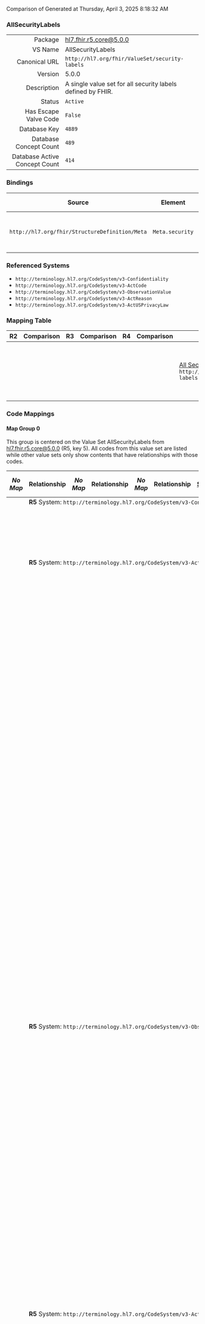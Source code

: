 Comparison of 
Generated at Thursday, April 3, 2025 8:18:32 AM

### AllSecurityLabels

|      |     |
| ---: | --- |
| Package | hl7.fhir.r5.core@5.0.0 |
| VS Name | AllSecurityLabels |
| Canonical URL | `http://hl7.org/fhir/ValueSet/security-labels` |
| Version | 5.0.0 |
| Description | A single value set for all security labels defined by FHIR. |
| Status | `Active` |
| Has Escape Valve Code | `False` |
| Database Key | `4889` |
| Database Concept Count | `489` |
| Database Active Concept Count | `414` |
### Bindings

| Source | Element | Binding | Strength | Element Short |
| ------ | ------- | ------- | -------- | ------------- |
| `http://hl7.org/fhir/StructureDefinition/Meta` | `Meta.security` | `http://hl7.org/fhir/ValueSet/security-labels` | `Extensible` | Security Labels applied to this resource |

### Referenced Systems

* `http://terminology.hl7.org/CodeSystem/v3-Confidentiality`
* `http://terminology.hl7.org/CodeSystem/v3-ActCode`
* `http://terminology.hl7.org/CodeSystem/v3-ObservationValue`
* `http://terminology.hl7.org/CodeSystem/v3-ActReason`
* `http://terminology.hl7.org/CodeSystem/v3-ActUSPrivacyLaw`
### Mapping Table

| R2 | Comparison | R3 | Comparison | R4 | Comparison | R4B | Comparison | R5
| --- | --- | --- | --- | --- | --- | --- | --- | ---
| | | | | | | [All Security Labels](/docs/R4B/ValueSets/AllSecurityLabels.md)<br/> `http://hl7.org/fhir/ValueSet/security-labels\|4.3.0` | →→→→→→→<br/>``<br/>- DBKey: `921`<br/>- Reviewed: `n/a`<br/>- By: `n/a`<br/>→→→→→→→<hr/>←←←←←←←<br/>``<br/>- DBKey: `1182`<br/>- Reviewed: `n/a`<br/>- By: `n/a`<br/>←←←←←←←| [AllSecurityLabels](/docs/R5/ValueSets/AllSecurityLabels.md)<br/> `http://hl7.org/fhir/ValueSet/security-labels\|5.0.0` 

### Code Mappings


#### Map Group 0

This group is centered on the Value Set AllSecurityLabels from hl7.fhir.r5.core@5.0.0 (R5, key 5).
All codes from this value set are listed while other value sets only show contents that have relationships with those codes.

| *No Map* | Relationship | *No Map* | Relationship | *No Map* | Relationship | [R4B All Security Labels](/docs/R4B/ValueSets/AllSecurityLabels.md)| Relationship | R5 AllSecurityLabels
| --- | --- | --- | --- | --- | --- | --- | --- | ---
| <td colspan="8">**R5** System: `http://terminology.hl7.org/CodeSystem/v3-Confidentiality`
| | | | | | | | | **`L`**
| | | | | | | | | **`M`**
| | | | | | | | | **`N`**
| | | | | | | | | **`R`**
| | | | | | | | | **`U`**
| | | | | | | | | **`V`**
| <td colspan="8">**R5** System: `http://terminology.hl7.org/CodeSystem/v3-ActCode`
| | | | | | | | | **`ETH`**
| | | | | | | | | **`GDIS`**
| | | | | | | | | **`HIV`**
| | | | | | | | | **`MST`**
| | | | | | | | | **`PREGNANT`**
| | | | | | | | | **`SCA`**
| | | | | | | | | **`SDV`**
| | | | | | | | | **`SEX`**
| | | | | | | | | **`SPI`**
| | | | | | | | | **`BH`**
| | | | | | | | | **`COGN`**
| | | | | | | | | **`DVD`**
| | | | | | | | | **`EMOTDIS`**
| | | | | | | | | **`MH`**
| | | | | | | | | **`PSY`**
| | | | | | | | | **`PSYTHPN`**
| | | | | | | | | **`SUD`**
| | | | | | | | | **`ETHUD`**
| | | | | | | | | **`OPIOIDUD`**
| | | | | | | | | **`STD`**
| | | | | | | | | **`TBOO`**
| | | | | | | | | **`VIO`**
| | | | | | | | | **`IDS`**
| | | | | | | | | **`DEMO`**
| | | | | | | | | **`DOB`**
| | | | | | | | | **`GENDER`**
| | | | | | | | | **`LIVARG`**
| | | | | | | | | **`MARST`**
| | | | | | | | | **`PATLOC`**
| | | | | | | | | **`RACE`**
| | | | | | | | | **`REL`**
| | | | | | | | | **`B`**
| | | | | | | | | **`EMPL`**
| | | | | | | | | **`LOCIS`**
| | | | | | | | | **`SSP`**
| | | | | | | | | **`ADOL`**
| | | | | | | | | **`CEL`**
| | | | | | | | | **`VIP`**
| | | | | | | | | **`DIA`**
| | | | | | | | | **`DRGIS`**
| | | | | | | | | **`EMP`**
| | | | | | | | | **`PDS`**
| | | | | | | | | **`PHY`**
| | | | | | | | | **`PRS`**
| | | | | | | | | **`COMPT`**
| | | | | | | | | **`ACOCOMPT`**
| | | | | | | | | **`CDSSCOMPT`**
| | | | | | | | | **`CTCOMPT`**
| | | | | | | | | **`FMCOMPT`**
| | | | | | | | | **`HRCOMPT`**
| | | | | | | | | **`LRCOMPT`**
| | | | | | | | | **`PACOMPT`**
| | | | | | | | | **`RESCOMPT`**
| | | | | | | | | **`RMGTCOMPT`**
| <td colspan="8">**R5** System: `http://terminology.hl7.org/CodeSystem/v3-ObservationValue`
| | | | | | | | | **`ABSTRED`**
| | | | | | | | | **`AGGRED`**
| | | | | | | | | **`ANONYED`**
| | | | | | | | | **`MAPPED`**
| | | | | | | | | **`MASKED`**
| | | | | | | | | **`PSEUDED`**
| | | | | | | | | **`REDACTED`**
| | | | | | | | | **`SUBSETTED`**
| | | | | | | | | **`SYNTAC`**
| | | | | | | | | **`TRSLT`**
| | | | | | | | | **`VERSIONED`**
| | | | | | | | | **`CRYTOHASH`**
| | | | | | | | | **`DIGSIG`**
| | | | | | | | | **`HRELIABLE`**
| | | | | | | | | **`RELIABLE`**
| | | | | | | | | **`UNCERTREL`**
| | | | | | | | | **`UNRELIABLE`**
| | | | | | | | | **`CLINAST`**
| | | | | | | | | **`DEVAST`**
| | | | | | | | | **`HCPAST`**
| | | | | | | | | **`PACQAST`**
| | | | | | | | | **`PATAST`**
| | | | | | | | | **`PAYAST`**
| | | | | | | | | **`PROAST`**
| | | | | | | | | **`SDMAST`**
| | | | | | | | | **`CLINRPT`**
| | | | | | | | | **`DEVRPT`**
| | | | | | | | | **`HCPRPT`**
| | | | | | | | | **`PACQRPT`**
| | | | | | | | | **`PATRPT`**
| | | | | | | | | **`PAYRPT`**
| | | | | | | | | **`PRORPT`**
| | | | | | | | | **`SDMRPT`**
| <td colspan="8">**R5** System: `http://terminology.hl7.org/CodeSystem/v3-ActCode`
| | | | | | | | | **`SecurityPolicy`**
| | | | | | | | | **`AUTHPOL`**
| | | | | | | | | **`ACCESSCONSCHEME`**
| | | | | | | | | **`DELEPOL`**
| | | | | | | | | **`ObligationPolicy`**
| | | | | | | | | **`ANONY`**
| | | | | | | | | **`AOD`**
| | | | | | | | | **`AUDIT`**
| | | | | | | | | **`AUDTR`**
| | | | | | | | | **`CPLYPOL`**
| | | | | | | | | **`CPLYCC`**
| | | | | | | | | **`CPLYCD`**
| | | | | | | | | **`CPLYCUI`**
| | | | | | | | | **`CPLYJPP`**
| | | | | | | | | **`CPLYJSP`**
| | | | | | | | | **`CPLYOPP`**
| | | | | | | | | **`CPLYOSP`**
| | | | | | | | | **`DECLASSIFYLABEL`**
| | | | | | | | | **`DEID`**
| | | | | | | | | **`DELAU`**
| | | | | | | | | **`DOWNGRDLABEL`**
| | | | | | | | | **`DRIVLABEL`**
| | | | | | | | | **`ENCRYPT`**
| | | | | | | | | **`ENCRYPTR`**
| | | | | | | | | **`ENCRYPTT`**
| | | | | | | | | **`ENCRYPTU`**
| | | | | | | | | **`HUAPRV`**
| | | | | | | | | **`LABEL`**
| | | | | | | | | **`MASK`**
| | | | | | | | | **`MINEC`**
| | | | | | | | | **`PERSISTLABEL`**
| | | | | | | | | **`PRIVMARK`**
| | | | | | | | | **`CUIMark`**
| | | | | | | | | **`PSEUD`**
| | | | | | | | | **`REDACT`**
| | | | | | | | | **`UPGRDLABEL`**
| | | | | | | | | **`PROCESSINLINELABEL`**
| | | | | | | | | **`CONTROLLED`**
| | | | | | | | | **`CUI`**
| | | | | | | | | **`CUIHLTH`**
| | | | | | | | | **`CUIHLTHP`**
| | | | | | | | | **`CUIP`**
| | | | | | | | | **`CUIPRVCY`**
| | | | | | | | | **`CUIPRVCYP`**
| | | | | | | | | **`CUISP-HLTH`**
| | | | | | | | | **`CUISP-HLTHP`**
| | | | | | | | | **`CUISP-PRVCY`**
| | | | | | | | | **`CUISP-PRVCYP`**
| | | | | | | | | **`UUI`**
| | | | | | | | | **`ConfidentialMark`**
| | | | | | | | | **`COPYMark`**
| | | | | | | | | **`DeliverToAddresseeOnlyMark`**
| | | | | | | | | **`RedisclosureProhibitionMark`**
| | | | | | | | | **`RestrictedConfidentialityMark`**
| | | | | | | | | **`DRAFTMark`**
| | | | | | | | | **`RefrainPolicy`**
| | | | | | | | | **`NOAUTH`**
| | | | | | | | | **`NOCOLLECT`**
| | | | | | | | | **`NODSCLCD`**
| | | | | | | | | **`NODSCLCDS`**
| | | | | | | | | **`NOINTEGRATE`**
| | | | | | | | | **`NOLIST`**
| | | | | | | | | **`NOMOU`**
| | | | | | | | | **`NOORGPOL`**
| | | | | | | | | **`NOPAT`**
| | | | | | | | | **`NOPERSISTP`**
| | | | | | | | | **`NORDSCLCD`**
| | | | | | | | | **`NORDSCLCDS`**
| | | | | | | | | **`NORDSCLW`**
| | | | | | | | | **`NORELINK`**
| | | | | | | | | **`NOREUSE`**
| | | | | | | | | **`NOVIP`**
| | | | | | | | | **`ORCON`**
| <td colspan="8">**R5** System: `http://terminology.hl7.org/CodeSystem/v3-ActReason`
| | | | | | | | | **`HMARKT`**
| | | | | | | | | **`HOPERAT`**
| | | | | | | | | **`CAREMGT`**
| | | | | | | | | **`DONAT`**
| | | | | | | | | **`FRAUD`**
| | | | | | | | | **`GOV`**
| | | | | | | | | **`HACCRED`**
| | | | | | | | | **`HCOMPL`**
| | | | | | | | | **`HDECD`**
| | | | | | | | | **`HDIRECT`**
| | | | | | | | | **`HDM`**
| | | | | | | | | **`HLEGAL`**
| | | | | | | | | **`HOUTCOMS`**
| | | | | | | | | **`HPRGRP`**
| | | | | | | | | **`HQUALIMP`**
| | | | | | | | | **`HSYSADMIN`**
| | | | | | | | | **`LABELING`**
| | | | | | | | | **`METAMGT`**
| | | | | | | | | **`MEMADMIN`**
| | | | | | | | | **`MILCDM`**
| | | | | | | | | **`PATADMIN`**
| | | | | | | | | **`PATSFTY`**
| | | | | | | | | **`PERFMSR`**
| | | | | | | | | **`RECORDMGT`**
| | | | | | | | | **`SYSDEV`**
| | | | | | | | | **`HTEST`**
| | | | | | | | | **`TRAIN`**
| | | | | | | | | **`HPAYMT`**
| | | | | | | | | **`CLMATTCH`**
| | | | | | | | | **`COVAUTH`**
| | | | | | | | | **`COVERAGE`**
| | | | | | | | | **`ELIGDTRM`**
| | | | | | | | | **`ELIGVER`**
| | | | | | | | | **`ENROLLM`**
| | | | | | | | | **`MILDCRG`**
| | | | | | | | | **`REMITADV`**
| | | | | | | | | **`HRESCH`**
| | | | | | | | | **`BIORCH`**
| | | | | | | | | **`CLINTRCH`**
| | | | | | | | | **`CLINTRCHNPC`**
| | | | | | | | | **`CLINTRCHPC`**
| | | | | | | | | **`PRECLINTRCH`**
| | | | | | | | | **`DSRCH`**
| | | | | | | | | **`POARCH`**
| | | | | | | | | **`TRANSRCH`**
| | | | | | | | | **`PATRQT`**
| | | | | | | | | **`FAMRQT`**
| | | | | | | | | **`PWATRNY`**
| | | | | | | | | **`SUPNWK`**
| | | | | | | | | **`PUBHLTH`**
| | | | | | | | | **`DISASTER`**
| | | | | | | | | **`THREAT`**
| | | | | | | | | **`TREAT`**
| | | | | | | | | **`CLINTRL`**
| | | | | | | | | **`COC`**
| | | | | | | | | **`ETREAT`**
| | | | | | | | | **`BTG`**
| | | | | | | | | **`ERTREAT`**
| | | | | | | | | **`POPHLTH`**
| <td colspan="8">**R5** System: `http://terminology.hl7.org/CodeSystem/v3-ObservationValue`
| | | | | | | | | **`ASSET`**
| | | | | | | | | **`ANNUITY`**
| | | | | | | | | **`PROP`**
| | | | | | | | | **`RETACCT`**
| | | | | | | | | **`TRUST`**
| | | | | | | | | **`INCOME`**
| | | | | | | | | **`CHILD`**
| | | | | | | | | **`DISABL`**
| | | | | | | | | **`INVEST`**
| | | | | | | | | **`PAY`**
| | | | | | | | | **`RETIRE`**
| | | | | | | | | **`SPOUSAL`**
| | | | | | | | | **`SUPPLE`**
| | | | | | | | | **`TAX`**
| | | | | | | | | **`LIVEXP`**
| | | | | | | | | **`CLOTH`**
| | | | | | | | | **`FOOD`**
| | | | | | | | | **`HEALTH`**
| | | | | | | | | **`HOUSE`**
| | | | | | | | | **`LEGAL`**
| | | | | | | | | **`MORTG`**
| | | | | | | | | **`RENT`**
| | | | | | | | | **`SUNDRY`**
| | | | | | | | | **`TRANS`**
| | | | | | | | | **`UTIL`**
| | | | | | | | | **`ELSTAT`**
| | | | | | | | | **`ADOPT`**
| | | | | | | | | **`BTHCERT`**
| | | | | | | | | **`CCOC`**
| | | | | | | | | **`DRLIC`**
| | | | | | | | | **`FOSTER`**
| | | | | | | | | **`MEMBER`**
| | | | | | | | | **`MIL`**
| | | | | | | | | **`MRGCERT`**
| | | | | | | | | **`PASSPORT`**
| | | | | | | | | **`STUDENRL`**
| | | | | | | | | **`HLSTAT`**
| | | | | | | | | **`DISABLE`**
| | | | | | | | | **`DRUG`**
| | | | | | | | | **`IVDRG`**
| | | | | | | | | **`PGNT`**
| | | | | | | | | **`LIVDEP`**
| | | | | | | | | **`RELDEP`**
| | | | | | | | | **`SPSDEP`**
| | | | | | | | | **`URELDEP`**
| | | | | | | | | **`LIVSIT`**
| | | | | | | | | **`ALONE`**
| | | | | | | | | **`DEPCHD`**
| | | | | | | | | **`DEPSPS`**
| | | | | | | | | **`DEPYGCHD`**
| | | | | | | | | **`FAM`**
| | | | | | | | | **`RELAT`**
| | | | | | | | | **`SPS`**
| | | | | | | | | **`UNREL`**
| | | | | | | | | **`SOECSTAT`**
| | | | | | | | | **`ABUSE`**
| | | | | | | | | **`HMLESS`**
| | | | | | | | | **`ILGIM`**
| | | | | | | | | **`INCAR`**
| | | | | | | | | **`PROB`**
| | | | | | | | | **`REFUG`**
| | | | | | | | | **`UNEMPL`**
| | | | | | | | | **`A0`**
| | | | | | | | | **`A1`**
| | | | | | | | | **`A2`**
| | | | | | | | | **`A3`**
| | | | | | | | | **`A4`**
| | | | | | | | | **`ALLORNONESCR`**
| | | | | | | | | **`LINEARSCR`**
| | | | | | | | | **`OPPORSCR`**
| | | | | | | | | **`WEIGHTSCR`**
| | | | | | | | | **`ADC`**
| | | | | | | | | **`CHD`**
| | | | | | | | | **`DEP`**
| | | | | | | | | **`DP`**
| | | | | | | | | **`ECH`**
| | | | | | | | | **`FLY`**
| | | | | | | | | **`IND`**
| | | | | | | | | **`SSP`**
| | | | | | | | | **`CRITH`**
| | | | | | | | | **`CRITL`**
| | | | | | | | | **`CRITU`**
| | | | | | | | | **`Employed`**
| | | | | | | | | **`NotInLaborForce`**
| | | | | | | | | **`Unemployed`**
| | | | | | | | | **`Homozygote`**
| | | | | | | | | **`DecrIsImp`**
| | | | | | | | | **`IncrIsImp`**
| | | | | | | | | **`COHORT`**
| | | | | | | | | **`CONTVAR`**
| | | | | | | | | **`PROPOR`**
| | | | | | | | | **`RATIO`**
| | | | | | | | | **`COMPOSITE`**
| | | | | | | | | **`EFFICIENCY`**
| | | | | | | | | **`EXPERIENCE`**
| | | | | | | | | **`OUTCOME`**
| | | | | | | | | **`INTERM-OM`**
| | | | | | | | | **`PRO-PM`**
| | | | | | | | | **`PROCESS`**
| | | | | | | | | **`APPROPRIATE`**
| | | | | | | | | **`RESOURCE`**
| | | | | | | | | **`STRUCTURE`**
| | | | | | | | | **`_ObservationPopulationInclusion`**
| | | | | | | | | **`DENEX`**
| | | | | | | | | **`DENEXCEP`**
| | | | | | | | | **`DENOM`**
| | | | | | | | | **`IP`**
| | | | | | | | | **`IPP`**
| | | | | | | | | **`MSRPOPL`**
| | | | | | | | | **`NUMER`**
| | | | | | | | | **`NUMEX`**
| | | | | | | | | **`G`**
| | | | | | | | | **`LE`**
| | | | | | | | | **`ME`**
| | | | | | | | | **`MI`**
| | | | | | | | | **`N`**
| | | | | | | | | **`S`**
| | | | | | | | | **`TRSTACCRDOBV`**
| | | | | | | | | **`TRSTAGREOBV`**
| | | | | | | | | **`TRSTCERTOBV`**
| | | | | | | | | **`LOAAN1`**
| | | | | | | | | **`LOAAN2`**
| | | | | | | | | **`LOAAN3`**
| | | | | | | | | **`LOAAN4`**
| | | | | | | | | **`LOAAP1`**
| | | | | | | | | **`LOAAP2`**
| | | | | | | | | **`LOAAP3`**
| | | | | | | | | **`LOAAP4`**
| | | | | | | | | **`LOAAS1`**
| | | | | | | | | **`LOAAS2`**
| | | | | | | | | **`LOAAS3`**
| | | | | | | | | **`LOAAS4`**
| | | | | | | | | **`LOACM1`**
| | | | | | | | | **`LOACM2`**
| | | | | | | | | **`LOACM3`**
| | | | | | | | | **`LOACM4`**
| | | | | | | | | **`LOAID1`**
| | | | | | | | | **`LOAID2`**
| | | | | | | | | **`LOAID3`**
| | | | | | | | | **`LOAID4`**
| | | | | | | | | **`LOANR1`**
| | | | | | | | | **`LOANR2`**
| | | | | | | | | **`LOANR3`**
| | | | | | | | | **`LOANR4`**
| | | | | | | | | **`LOARA1`**
| | | | | | | | | **`LOARA2`**
| | | | | | | | | **`LOARA3`**
| | | | | | | | | **`LOARA4`**
| | | | | | | | | **`LOATK1`**
| | | | | | | | | **`LOATK2`**
| | | | | | | | | **`LOATK3`**
| | | | | | | | | **`LOATK4`**
| | | | | | | | | **`TRSTMECOBV`**
| | | | | | | | | **`H`**
| | | | | | | | | **`L`**
| | | | | | | | | **`M`**
| | | | | | | | | **`LLD`**
| | | | | | | | | **`PRN`**
| | | | | | | | | **`RLD`**
| | | | | | | | | **`SFWL`**
| | | | | | | | | **`SIT`**
| | | | | | | | | **`STN`**
| | | | | | | | | **`SUP`**
| | | | | | | | | **`RTRD`**
| | | | | | | | | **`TRD`**
| | | | | | | | | **`ACT`**
| | | | | | | | | **`ACTPEND`**
| | | | | | | | | **`ELG`**
| | | | | | | | | **`INACT`**
| | | | | | | | | **`INPNDINV`**
| | | | | | | | | **`INPNDUPD`**
| | | | | | | | | **`NELG`**
| | | | | | | | | **`DS`**
| | | | | | | | | **`EMS`**
| | | | | | | | | **`ES`**
| | | | | | | | | **`NS`**
| | | | | | | | | **`RSWN`**
| | | | | | | | | **`RSWON`**
| | | | | | | | | **`SS`**
| | | | | | | | | **`VLS`**
| | | | | | | | | **`VS`**
| <td colspan="8">**R5** System: `http://terminology.hl7.org/CodeSystem/v3-ActUSPrivacyLaw`
| | | | | | | | | **`_ActUSPrivacyLaw`**
| | | | | | | | | **`42CFRPart2`**
| | | | | | | | | **`CommonRule`**
| | | | | | | | | **`HIPAANOPP`**
| | | | | | | | | **`HIPAAPsyNotes`**
| | | | | | | | | **`HIPAASelfPay`**
| | | | | | | | | **`Title38Section7332`**
| | | | | | | | | **`Title38Part1`**
| <td colspan="8">**R5** System: `http://terminology.hl7.org/CodeSystem/v3-ActCode`
| | | | | | | | | **`_InformationSensitivityPolicy`**
| | | | | | | | | **`_ActInformationSensitivityPolicy`**
| | | | | | | | | **`_EntitySensitivityPolicyType`**
| | | | | | | | | **`_RoleInformationSensitivityPolicy`**
| <td colspan="8">**R5** System: `http://terminology.hl7.org/CodeSystem/v3-ObservationValue`
| | | | | | | | | **`_SECALTINTOBV`**
| | | | | | | | | **`_SECDATINTOBV`**
| | | | | | | | | **`_SECINTCONOBV`**
| | | | | | | | | **`_SECINTPRVOBV`**
| | | | | | | | | **`_SECINTPRVABOBV`**
| | | | | | | | | **`_SECINTPRVRBOBV`**
| | | | | | | | | **`_SECINTSTOBV`**
| <td colspan="8">**R5** System: `http://terminology.hl7.org/CodeSystem/v3-ActCode`
| | | | | | | | | **`PrivacyMark`**
| | | | | | | | | **`ControlledUnclassifiedInformation`**
| | | | | | | | | **`SecurityLabelMark`**
| <td colspan="8">**R5** System: `http://terminology.hl7.org/CodeSystem/v3-ObservationValue`
| | | | | | | | | **`_ActCoverageAssessmentObservationValue`**
| | | | | | | | | **`_ActFinancialStatusObservationValue`**
| | | | | | | | | **`_AllergyTestValue`**
| | | | | | | | | **`_CompositeMeasureScoring`**
| | | | | | | | | **`_CoverageLimitObservationValue`**
| | | | | | | | | **`_CoverageLevelObservationValue`**
| | | | | | | | | **`_CriticalityObservationValue`**
| | | | | | | | | **`_EmploymentStatus`**
| | | | | | | | | **`_GeneticObservationValue`**
| | | | | | | | | **`_MeasurementImprovementNotation`**
| | | | | | | | | **`_ObservationMeasureScoring`**
| | | | | | | | | **`_ObservationMeasureType`**
| | | | | | | | | **`_PartialCompletionScale`**
| | | | | | | | | **`_SecurityObservationValue`**
| | | | | | | | | **`_SECCATOBV`**
| | | | | | | | | **`_SECCLASSOBV`**
| | | | | | | | | **`_SECCONOBV`**
| | | | | | | | | **`_SECINTOBV`**
| | | | | | | | | **`SECTRSTOBV`**
| | | | | | | | | **`TRSTFWKOBV`**
| | | | | | | | | **`TRSTLOAOBV`**
| | | | | | | | | **`LOAAN`**
| | | | | | | | | **`LOAAP`**
| | | | | | | | | **`LOAAS`**
| | | | | | | | | **`LOACM`**
| | | | | | | | | **`LOAID`**
| | | | | | | | | **`LOANR`**
| | | | | | | | | **`LOARA`**
| | | | | | | | | **`LOATK`**
| | | | | | | | | **`_SeverityObservation`**
| | | | | | | | | **`_SubjectBodyPosition`**
| | | | | | | | | **`_VerificationOutcomeValue`**
| | | | | | | | | **`_WorkSchedule`**
| <td colspan="8">**R5** System: `http://terminology.hl7.org/CodeSystem/v3-ActCode`
| | | | | | | | | **`SICKLE`**
| | | | | | | | | **`NORDSLCD`**
| <td colspan="8">**R5** System: `http://terminology.hl7.org/CodeSystem/v3-ObservationValue`
| | | | | | | | | **`_CoverageItemLimitObservationValue`**
| | | | | | | | | **`_CoverageLocationLimitObservationValue`**
| | | | | | | | | **`_AnnotationValue`**
| | | | | | | | | **`_ECGAnnotationValue`**
| | | | | | | | | **`_CommonClinicalObservationValue`**
| | | | | | | | | **`_CommonClinicalObservationAssertionValue`**
| | | | | | | | | **`_CommonClinicalObservationResultValue`**
| | | | | | | | | **`_CoverageChemicalDependencyValue`**
| | | | | | | | | **`_IndividualCaseSafetyReportValueDomains`**
| | | | | | | | | **`_CaseSeriousnessCriteria`**
| | | | | | | | | **`_DeviceManufacturerEvaluationInterpretation`**
| | | | | | | | | **`_DeviceManufacturerEvaluationMethod`**
| | | | | | | | | **`_DeviceManufacturerEvaluationResult`**
| | | | | | | | | **`_PertinentReactionRelatedness`**
| | | | | | | | | **`_ProductCharacterization`**
| | | | | | | | | **`_ReactionActionTaken`**
| | | | | | | | | **`_SubjectReaction`**
| | | | | | | | | **`_SubjectReactionEmphasis`**
| | | | | | | | | **`_SubjectReactionOutcome`**
| | | | | | | | | **`_InjuryObservationValue`**
| | | | | | | | | **`_IntoleranceValue`**
| | | | | | | | | **`_IssueTriggerObservationValue`**
| | | | | | | | | **`_OtherIndicationValue`**
| | | | | | | | | **`_IndicationValue`**
| | | | | | | | | **`_DiagnosisValue`**
| | | | | | | | | **`_SymptomValue`**
| | | | | | | *0 of 0 codes used* | | *489 of 489 codes used* 

